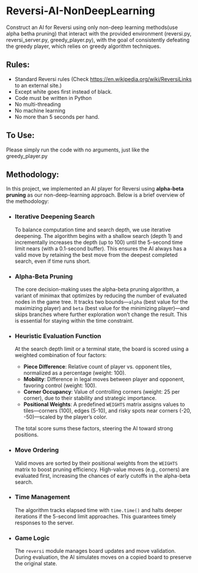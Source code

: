 # Reversi-AI-NonDeepLearning

Construct an AI for Reversi using only non-deep learning methods(use alpha betha pruning) that interact with the provided environment (reversi.py, reversi_server.py, greedy_player.py), with the goal of consistently defeating the greedy player, which relies on greedy algorithm techniques.

## Rules:

- Standard Reversi rules (Check https://en.wikipedia.org/wiki/ReversiLinks to an external site.)
- Except white goes first instead of black.
- Code must be written in Python
- No multi-threading
- No machine learning
- No more than 5 seconds per hand.

## To Use:

Please simply run the code with no arguments, just like the greedy_player.py

## Methodology:

In this project, we implemented an AI player for Reversi using **alpha-beta pruning** as our non-deep-learning approach. Below is a brief overview of the methodology:

- ### Iterative Deepening Search  
  To balance computation time and search depth, we use iterative deepening. The algorithm begins with a shallow search (depth 1) and incrementally increases the depth (up to 100) until the 5-second time limit nears (with a 0.1-second buffer). This ensures the AI always has a valid move by retaining the best move from the deepest completed search, even if time runs short.

- ### Alpha-Beta Pruning  
  The core decision-making uses the alpha-beta pruning algorithm, a variant of minimax that optimizes by reducing the number of evaluated nodes in the game tree. It tracks two bounds—`alpha` (best value for the maximizing player) and `beta` (best value for the minimizing player)—and skips branches where further exploration won’t change the result. This is essential for staying within the time constraint.

- ### Heuristic Evaluation Function  
  At the search depth limit or a terminal state, the board is scored using a weighted combination of four factors:  
  - **Piece Difference**: Relative count of player vs. opponent tiles, normalized as a percentage (weight: 100).  
  - **Mobility**: Difference in legal moves between player and opponent, favoring control (weight: 100).  
  - **Corner Occupancy**: Value of controlling corners (weight: 25 per corner), due to their stability and strategic importance.  
  - **Positional Weights**: A predefined `WEIGHTS` matrix assigns values to tiles—corners (100), edges (5-10), and risky spots near corners (-20, -50)—scaled by the player’s color.  

  The total score sums these factors, steering the AI toward strong positions.

- ### Move Ordering  
  Valid moves are sorted by their positional weights from the `WEIGHTS` matrix to boost pruning efficiency. High-value moves (e.g., corners) are evaluated first, increasing the chances of early cutoffs in the alpha-beta search.

- ### Time Management  
  The algorithm tracks elapsed time with `time.time()` and halts deeper iterations if the 5-second limit approaches. This guarantees timely responses to the server.

- ### Game Logic  
  The `reversi` module manages board updates and move validation. During evaluation, the AI simulates moves on a copied board to preserve the original state.
